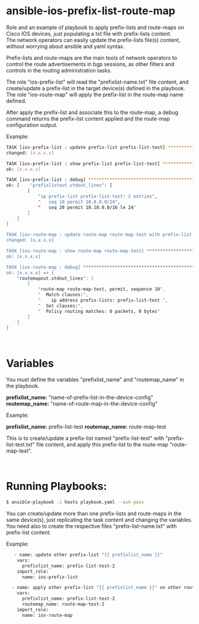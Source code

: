 # ansible-ios-prefix-list-route-map

Role and an example of playbook to apply prefix-lists and route-maps on Cisco IOS devices, just populating a txt file with prefix-lists content.<br>
The network operators can easily update the prefix-lists file(s) content, without worrying about ansible and yaml syntax.
<br>

Prefix-lists and route-maps are the main tools of network operators to control the route advertisements in bgp sessions, as other filters and controls in the routing administration tasks. 
<br>

The role "ios-prefix-list" will read the "prefixlist-name.txt" file content, and create/update a prefix-list in the target device(s) defined in the playbook.
The role "ios-route-map" will apply the prefix-list in the route-map name defined.
<br>

After apply the prefix-list and associate this to the route-map, a debug command returns the prefix-list content applied and the route-map configuration output.
 
 Example:
 
```sh 
TASK [ios-prefix-list : update prefix-list prefix-list-test] ******************************************
changed: [x.x.x.x]

TASK [ios-prefix-list : show prefix-list prefix-list-test] ********************************************
ok: [x.x.x.x]

TASK [ios-prefix-list : debug] ************************************************************************
ok: [    "prefixlistout.stdout_lines": [
        [
            "ip prefix-list prefix-list-test: 2 entries", 
            "   seq 10 permit 10.0.0.0/24", 
            "   seq 20 permit 10.10.0.0/16 le 24"
        ]
    ]
}

TASK [ios-route-map : update route-map route-map-test with prefix-list prefix-list-test] **************
changed: [x.x.x.x]

TASK [ios-route-map : show route-map route-map-test] **************************************************
ok: [x.x.x.x]

TASK [ios-route-map : debug] **************************************************************************
ok: [x.x.x.x] => {
    "routemapout.stdout_lines": [
        [
            "route-map route-map-test, permit, sequence 10", 
            "  Match clauses:", 
            "    ip address prefix-lists: prefix-list-test ", 
            "  Set clauses:", 
            "  Policy routing matches: 0 packets, 0 bytes"
        ]
    ]
}

```
<br>

# Variables

You must define the variables "prefixlist_name" and "routemap_name" in the playbook.

**prefixlist_name:** "name-of-prefix-list-in-the-device-config"
**routemap_name:** "name-of-route-map-in-the-device-config"

Example:

**prefixlist_name:** prefix-list-test
**routemap_name:** route-map-test

This is to create/update a prefix-list named "prefix-list-test" with "prefix-list-test.txt" file content, and apply this prefix-list to the route-map "route-map-test".


<br>

# Running Playbooks:

```sh
$ ansible-playbook -i hosts playbook.yaml --ask-pass
```


You can create/update more than one prefix-lists and route-maps in the same device(s), just replicating the task content and changing the variables.
You need also to create the respective files "prefix-list-name.txt" with prefix-list content.

Example:

```sh
   - name: update other prefix-list "{{ prefixlist_name }}"
    vars:
      prefixlist_name: prefix-list-test-2
    import_role:
      name: ios-prefix-list

  - name: apply other prefix-list "{{ prefixlist_name }}" on other route-map "{{ routemap_name }}"
    vars:
      prefixlist_name: prefix-list-test-2
      routemap_name: route-map-test-2
    import_role:
      name: ios-route-map
 
 ```

